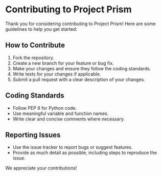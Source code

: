 # Contributing to Project Prism

Thank you for considering contributing to Project Prism! Here are some guidelines to help you get started:

## How to Contribute

1. Fork the repository.
2. Create a new branch for your feature or bug fix.
3. Make your changes and ensure they follow the coding standards.
4. Write tests for your changes if applicable.
5. Submit a pull request with a clear description of your changes.

## Coding Standards

- Follow PEP 8 for Python code.
- Use meaningful variable and function names.
- Write clear and concise comments where necessary.

## Reporting Issues

- Use the issue tracker to report bugs or suggest features.
- Provide as much detail as possible, including steps to reproduce the issue.

We appreciate your contributions!
